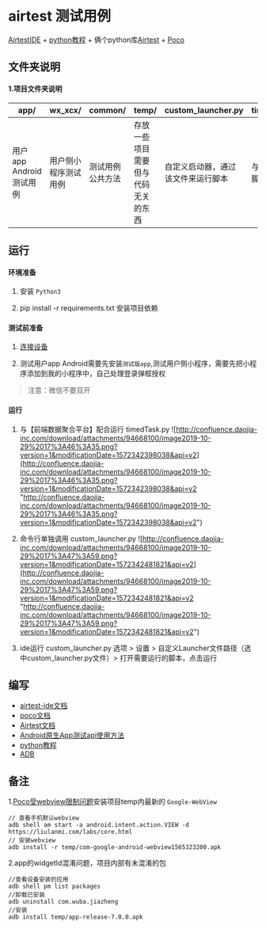 # airtest 测试用例
[AirtestIDE](http://airtest.netease.com/docs/cn/index.html "AirtestIDE") + [python教程](https://www.runoob.com/python/python-tutorial.html) + 俩个python库[Airtest](https://github.com/AirtestProject/Airtest) + [Poco](https://github.com/AirtestProject/Poco)
## 文件夹说明
#### 1.项目文件夹说明
|  app/ |  wx_xcx/ | common/ | temp/ |custom_launcher.py |timedTask.py| report |
| ------------ | ------------ |------------ |------------ |------------ |------------ |------------ |
|  用户app Android测试用例 |  用户侧小程序测试用例 | 测试用例公共方法 | 存放一些项目需要但与代码无关的东西 |自定义启动器，通过该文件来运行脚本|与[fedev](http://git.daojia-inc.com/felib/fedev "fedev")实现脚本自动运行| 运行报告存放目录 |
## 运行
#### 环境准备
1. 安装 `Python3`

2. pip install -r requirements.txt 安装项目依赖


#### 测试前准备
1. [连接设备](http://airtest.netease.com/docs/cn/2_device_connection.html)

2. 测试用户app Android需要先安装`测试版app`,测试用户侧小程序，需要先把小程序添加到我的小程序中，自己处理登录弹框授权

> 注意：微信不要双开

#### 运行
1. 与【前端数据聚合平台】配合运行 timedTask.py
![http://confluence.daojia-inc.com/download/attachments/94668100/image2019-10-29%2017%3A46%3A35.png?version=1&modificationDate=1572342398038&api=v2](http://confluence.daojia-inc.com/download/attachments/94668100/image2019-10-29%2017%3A46%3A35.png?version=1&modificationDate=1572342398038&api=v2 "http://confluence.daojia-inc.com/download/attachments/94668100/image2019-10-29%2017%3A46%3A35.png?version=1&modificationDate=1572342398038&api=v2")

2. 命令行单独调用 custom_launcher.py
![http://confluence.daojia-inc.com/download/attachments/94668100/image2019-10-29%2017%3A47%3A59.png?version=1&modificationDate=1572342481821&api=v2](http://confluence.daojia-inc.com/download/attachments/94668100/image2019-10-29%2017%3A47%3A59.png?version=1&modificationDate=1572342481821&api=v2 "http://confluence.daojia-inc.com/download/attachments/94668100/image2019-10-29%2017%3A47%3A59.png?version=1&modificationDate=1572342481821&api=v2")

3. ide运行 custom_launcher.py
选项 > 设置 > 自定义Launcher文件路径（选中custom_launcher.py文件）> 打开需要运行的脚本，点击运行


## 编写
- [airtest-ide文档](http://airtest.netease.com/docs/cn/1_quick_start.html)
- [poco文档](https://poco.readthedocs.io/zh_CN/latest/source/README.html)
- [Airtest文档](https://airtest.readthedocs.io/zh_CN/latest/)
- [Android原生App测试api使用方法](https://poco.readthedocs.io/en/latest/source/doc/drivers/android-native-app.html)
- [python教程](https://www.runoob.com/python/python-tutorial.html)
- [ADB](https://juejin.im/post/5d2a1586f265da1b7e106596#heading-10)

## 备注
1.[Poco受webview限制问题](https://airtest.netease.com/docs/cn/6_poco_framework/poco_webview.html)安装项目temp内最新的 `Google-WebView`

```shell
// 查看手机默认webview
adb shell am start -a android.intent.action.VIEW -d  https://liulanmi.com/labs/core.html
// 安装webview
adb install -r temp/com-google-android-webview1565323200.apk
```
2.app的widgetId混淆问题，项目内部有未混淆的包

```shell
//查看设备安装的应用
adb shell pm list packages
//卸载已安装
adb uninstall com.wuba.jiazheng
//安装
adb install temp/app-release-7.0.0.apk
```

